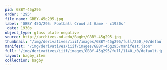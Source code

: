 ```yaml
---
pid: GBBY-45g295
order: '295'
file_name: GBBY-45g295.jpg
label: 'GBBY 45G/295: Football Crowd at Game - c1930s'
_date: 1930s
object_type: glass plate negative
source: http://archives.nd.edu/Bagby/GBBY-45g295.jpg
thumbnail: "/img/derivatives/iiif/images/GBBY-45g295/full/250,/0/default.jpg"
manifest: "/img/derivatives/iiif/images/GBBY-45g295/manifest.json"
full: "/img/derivatives/iiif/images/GBBY-45g295/full/1140,/0/default.jpg"
layout: bagby_item
collection: bagby
---
```

